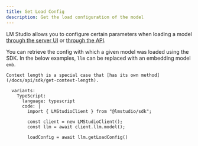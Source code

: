 ```yaml
---
title: Get Load Config
description: Get the load configuration of the model
---
```


LM Studio allows you to configure certain parameters when loading a model
[through the server UI](/docs/advanced/per-model) or [through the API](/docs/api/sdk/load-model).

You can retrieve the config with which a given model was loaded using the SDK. In the below examples, `llm` can be replaced with an embedding model `emb`.

```lms_protip
Context length is a special case that [has its own method](/docs/api/sdk/get-context-length).
```

```lms_code_snippet
  variants:
    TypeScript:
      language: typescript
      code: |
        import { LMStudioClient } from "@lmstudio/sdk";

        const client = new LMStudioClient();
        const llm = await client.llm.model();

        loadConfig = await llm.getLoadConfig()
```
